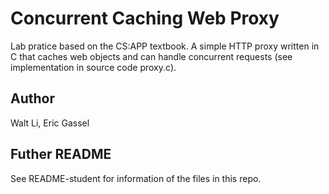 # Concurrent Caching Web Proxy
Lab pratice based on the CS:APP textbook.
A simple HTTP proxy written in C that caches web objects and can handle concurrent requests (see implementation in source code proxy.c).

## Author
Walt Li, Eric Gassel

## Futher README
See README-student for information of the files in this repo.
